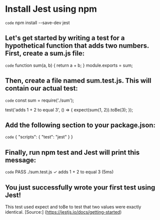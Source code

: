 # Install Jest using npm
`code`
npm install --save-dev jest

## Let's get started by writing a test for a hypothetical function that adds two numbers. First, create a sum.js file:
`code`
function sum(a, b) {
  return a + b;
}
module.exports = sum;

## Then, create a file named sum.test.js. This will contain our actual test:
`code`
const sum = require('./sum');

test('adds 1 + 2 to equal 3', () => {
  expect(sum(1, 2)).toBe(3);
});

## Add the following section to your package.json:
`code`
{
  "scripts": {
    "test": "jest"
  }
}

## Finally, run npm test and Jest will print this message:
`code`
PASS  ./sum.test.js
✓ adds 1 + 2 to equal 3 (5ms)

## You just successfully wrote your first test using Jest!

This test used expect and toBe to test that two values were exactly identical. [Source:] (https://jestjs.io/docs/getting-started)